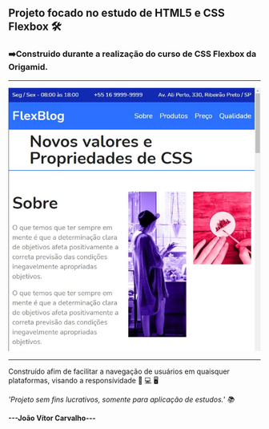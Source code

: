 <h2>Projeto focado no estudo de  HTML5 e CSS Flexbox 🛠️ </h2>


<h3>➡️Construido durante a realização do curso de CSS Flexbox da Origamid.</h3>
<hr>
<img src="img/flexblog.JPG"></img>
<hr>
<p>Construído afim de facilitar a navegação de usuários em quaisquer plataformas, visando a responsívidade 📱 💻 🖥️</p>
<em>'Projeto sem fins lucrativos, somente para aplicação de estudos.' 📚</em>

<strong>---João Vítor Carvalho---</strong>
